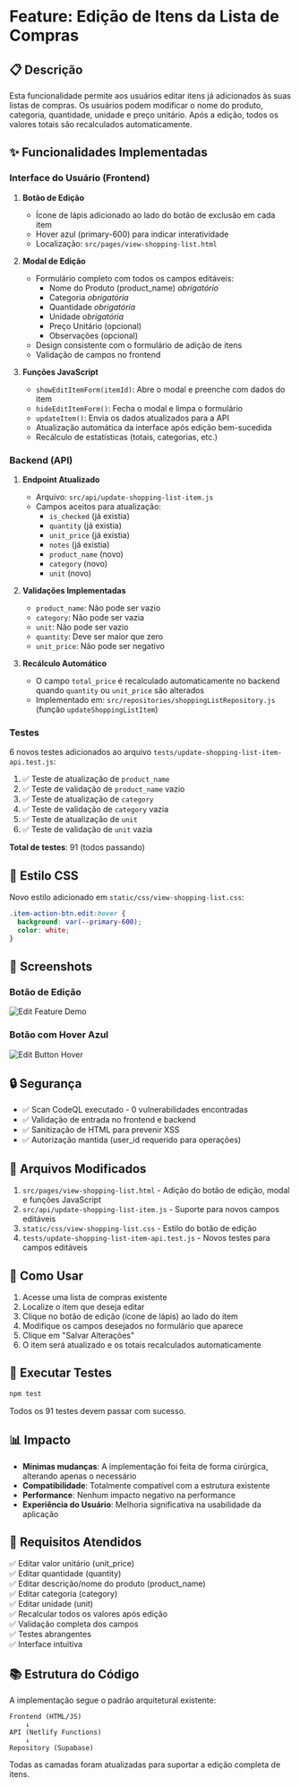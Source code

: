 # Feature: Edição de Itens da Lista de Compras

## 📋 Descrição

Esta funcionalidade permite aos usuários editar itens já adicionados às suas listas de compras. Os usuários podem modificar o nome do produto, categoria, quantidade, unidade e preço unitário. Após a edição, todos os valores totais são recalculados automaticamente.

## ✨ Funcionalidades Implementadas

### Interface do Usuário (Frontend)

1. **Botão de Edição**
   - Ícone de lápis adicionado ao lado do botão de exclusão em cada item
   - Hover azul (primary-600) para indicar interatividade
   - Localização: `src/pages/view-shopping-list.html`

2. **Modal de Edição**
   - Formulário completo com todos os campos editáveis:
     - Nome do Produto (product_name) *obrigatório*
     - Categoria *obrigatória*
     - Quantidade *obrigatória*
     - Unidade *obrigatória*
     - Preço Unitário (opcional)
     - Observações (opcional)
   - Design consistente com o formulário de adição de itens
   - Validação de campos no frontend

3. **Funções JavaScript**
   - `showEditItemForm(itemId)`: Abre o modal e preenche com dados do item
   - `hideEditItemForm()`: Fecha o modal e limpa o formulário
   - `updateItem()`: Envia os dados atualizados para a API
   - Atualização automática da interface após edição bem-sucedida
   - Recálculo de estatísticas (totais, categorias, etc.)

### Backend (API)

1. **Endpoint Atualizado**
   - Arquivo: `src/api/update-shopping-list-item.js`
   - Campos aceitos para atualização:
     - `is_checked` (já existia)
     - `quantity` (já existia)
     - `unit_price` (já existia)
     - `notes` (já existia)
     - `product_name` (novo)
     - `category` (novo)
     - `unit` (novo)

2. **Validações Implementadas**
   - `product_name`: Não pode ser vazio
   - `category`: Não pode ser vazia
   - `unit`: Não pode ser vazio
   - `quantity`: Deve ser maior que zero
   - `unit_price`: Não pode ser negativo

3. **Recálculo Automático**
   - O campo `total_price` é recalculado automaticamente no backend quando `quantity` ou `unit_price` são alterados
   - Implementado em: `src/repositories/shoppingListRepository.js` (função `updateShoppingListItem`)

### Testes

6 novos testes adicionados ao arquivo `tests/update-shopping-list-item-api.test.js`:

1. ✅ Teste de atualização de `product_name`
2. ✅ Teste de validação de `product_name` vazio
3. ✅ Teste de atualização de `category`
4. ✅ Teste de validação de `category` vazia
5. ✅ Teste de atualização de `unit`
6. ✅ Teste de validação de `unit` vazia

**Total de testes**: 91 (todos passando)

## 🎨 Estilo CSS

Novo estilo adicionado em `static/css/view-shopping-list.css`:

```css
.item-action-btn.edit:hover {
  background: var(--primary-600);
  color: white;
}
```

## 📸 Screenshots

### Botão de Edição
![Edit Feature Demo](https://github.com/user-attachments/assets/2f7769fd-15bd-4645-949c-0495ececc783)

### Botão com Hover Azul
![Edit Button Hover](https://github.com/user-attachments/assets/2e481d5f-5f9f-4c72-9268-94fc1b73cd5f)

## 🔒 Segurança

- ✅ Scan CodeQL executado - 0 vulnerabilidades encontradas
- ✅ Validação de entrada no frontend e backend
- ✅ Sanitização de HTML para prevenir XSS
- ✅ Autorização mantida (user_id requerido para operações)

## 📝 Arquivos Modificados

1. `src/pages/view-shopping-list.html` - Adição do botão de edição, modal e funções JavaScript
2. `src/api/update-shopping-list-item.js` - Suporte para novos campos editáveis
3. `static/css/view-shopping-list.css` - Estilo do botão de edição
4. `tests/update-shopping-list-item-api.test.js` - Novos testes para campos editáveis

## 🚀 Como Usar

1. Acesse uma lista de compras existente
2. Localize o item que deseja editar
3. Clique no botão de edição (ícone de lápis) ao lado do item
4. Modifique os campos desejados no formulário que aparece
5. Clique em "Salvar Alterações"
6. O item será atualizado e os totais recalculados automaticamente

## 🧪 Executar Testes

```bash
npm test
```

Todos os 91 testes devem passar com sucesso.

## 📊 Impacto

- **Mínimas mudanças**: A implementação foi feita de forma cirúrgica, alterando apenas o necessário
- **Compatibilidade**: Totalmente compatível com a estrutura existente
- **Performance**: Nenhum impacto negativo na performance
- **Experiência do Usuário**: Melhoria significativa na usabilidade da aplicação

## 🎯 Requisitos Atendidos

✅ Editar valor unitário (unit_price)  
✅ Editar quantidade (quantity)  
✅ Editar descrição/nome do produto (product_name)  
✅ Editar categoria (category)  
✅ Editar unidade (unit)  
✅ Recalcular todos os valores após edição  
✅ Validação completa dos campos  
✅ Testes abrangentes  
✅ Interface intuitiva  

## 📚 Estrutura do Código

A implementação segue o padrão arquitetural existente:

```
Frontend (HTML/JS)
    ↓
API (Netlify Functions)
    ↓
Repository (Supabase)
```

Todas as camadas foram atualizadas para suportar a edição completa de itens.
